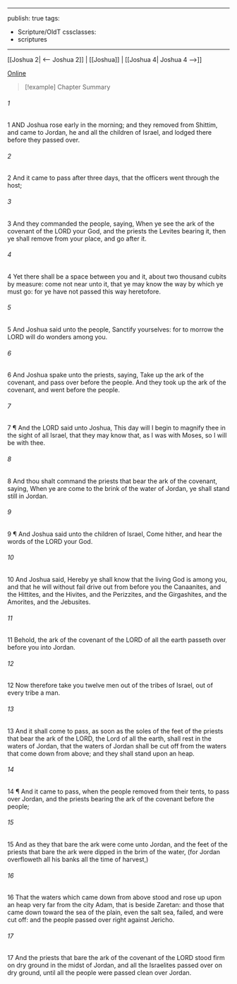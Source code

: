 

---
publish: true
tags:
  - Scripture/OldT
cssclasses:
  - scriptures
---
[[Joshua 2| <-- Joshua 2]] | [[Joshua]] | [[Joshua 4| Joshua 4 -->]]

[Online](https://churchofjesuschrist.org/study/scriptures/ot/josh/3?lang=eng)

>[!example] Chapter Summary
>
###### 1
1 AND Joshua rose early in the morning; and they removed from Shittim, and came to Jordan, he and all the children of Israel, and lodged there before they passed over.
###### 2
2 And it came to pass after three days, that the officers went through the host;
###### 3
3 And they commanded the people, saying, When ye see the ark of the covenant of the LORD your God, and the priests the Levites bearing it, then ye shall remove from your place, and go after it.
###### 4
4 Yet there shall be a space between you and it, about two thousand cubits by measure: come not near unto it, that ye may know the way by which ye must go: for ye have not passed this way heretofore.
###### 5
5 And Joshua said unto the people, Sanctify yourselves: for to morrow the LORD will do wonders among you.
###### 6
6 And Joshua spake unto the priests, saying, Take up the ark of the covenant, and pass over before the people.  And they took up the ark of the covenant, and went before the people.
###### 7
7 ¶ And the LORD said unto Joshua, This day will I begin to magnify thee in the sight of all Israel, that they may know that, as I was with Moses, so I will be with thee.
###### 8
8 And thou shalt command the priests that bear the ark of the covenant, saying, When ye are come to the brink of the water of Jordan, ye shall stand still in Jordan.
###### 9
9 ¶ And Joshua said unto the children of Israel, Come hither, and hear the words of the LORD your God.
###### 10
10 And Joshua said, Hereby ye shall know that the living God is among you, and that he will without fail drive out from before you the Canaanites, and the Hittites, and the Hivites, and the Perizzites, and the Girgashites, and the Amorites, and the Jebusites.
###### 11
11 Behold, the ark of the covenant of the LORD of all the earth passeth over before you into Jordan.
###### 12
12 Now therefore take you twelve men out of the tribes of Israel, out of every tribe a man.
###### 13
13 And it shall come to pass, as soon as the soles of the feet of the priests that bear the ark of the LORD, the Lord of all the earth, shall rest in the waters of Jordan, that the waters of Jordan shall be cut off from the waters that come down from above; and they shall stand upon an heap.
###### 14
14 ¶ And it came to pass, when the people removed from their tents, to pass over Jordan, and the priests bearing the ark of the covenant before the people;
###### 15
15 And as they that bare the ark were come unto Jordan, and the feet of the priests that bare the ark were dipped in the brim of the water, (for Jordan overfloweth all his banks all the time of harvest,)
###### 16
16 That the waters which came down from above stood and rose up upon an heap very far from the city Adam, that is beside Zaretan: and those that came down toward the sea of the plain, even the salt sea, failed, and were cut off: and the people passed over right against Jericho.
###### 17
17 And the priests that bare the ark of the covenant of the LORD stood firm on dry ground in the midst of Jordan, and all the Israelites passed over on dry ground, until all the people were passed clean over Jordan.



